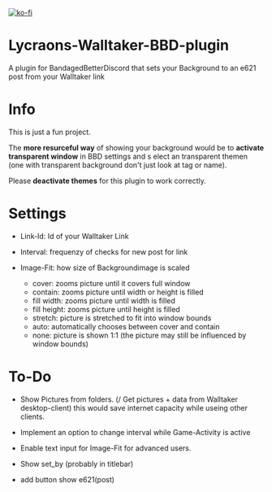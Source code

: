 [![ko-fi](https://ko-fi.com/img/githubbutton_sm.svg)](https://ko-fi.com/M4M7CUITE)

# Lycraons-Walltaker-BBD-plugin
A plugin for BandagedBetterDiscord that sets your Background to an e621 post from your Walltaker link

# Info
This is just a fun project.

The **more resurceful way** of showing your background would be to **activate transparent window** in BBD settings and s
elect an transparent themen (one with transparent background don't just look at tag or name).

Please **deactivate themes** for this plugin to work correctly.

# Settings

- Link-Id: Id of your Walltaker Link

- Interval: frequenzy of checks for new post for link

- Image-Fit: how size of Backgroundimage is scaled
  - cover: zooms picture until it covers full window
  - contain: zooms picture until width or height is filled
  - fill width: zooms picture until width is filled
  - fill height: zooms picture until height is filled
  - stretch: picture is stretched to fit into window bounds
  - auto: automatically chooses between cover and contain
  - none: picture is shown 1:1 (the picture may still be influenced by window bounds)

# To-Do
- Show Pictures from folders. (/ Get pictures + data from Walltaker desktop-client) 
  this would save internet capacity while useing other clients.
  
- Implement an option to change interval while Game-Activity is active

- Enable text input for Image-Fit for advanced users.

- Show set_by (probably in titlebar)

- add button show e621(post)
